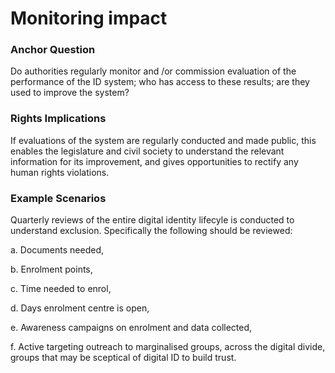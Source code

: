 # Monitoring impact

### Anchor Question

Do authorities regularly monitor and /or commission evaluation of the performance of the ID system; who has access to these results; are they used to improve the system?

### Rights Implications

If evaluations of the system are regularly conducted and made public, this enables the legislature and civil society to understand the relevant information for its improvement, and gives opportunities to rectify any human rights violations.

### Example Scenarios

Quarterly reviews of the entire digital identity lifecyle is conducted to understand exclusion. Specifically the following should be reviewed:

a. Documents needed,

b. Enrolment points,

c. Time needed to enrol,

d. Days enrolment centre is open,

e. Awareness campaigns on enrolment and data collected,

f. Active targeting outreach to marginalised groups, across the digital divide, groups that may be sceptical of digital ID to build trust.

